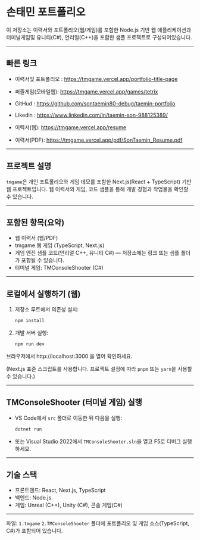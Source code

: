 # 손태민 포트폴리오

이 저장소는 이력서와 포트폴리오(웹/게임)를 포함한 Node.js 기반 웹 애플리케이션과 터미널게임및 유니티(C#), 언리얼(C++)을 포함한 샘플 프로젝트로 구성되어있습니다.

---

## 빠른 링크

- 이력서및 포트폴리오 : https://tmgame.vercel.app/portfolio-title-page
- 퍼즐게임(모바일웹): https://tmgame.vercel.app/games/tetrix

- GitHud : https://github.com/sontaemin80-debug/taemin-portfolio
- Likedin : https://www.linkedin.com/in/taemin-son-988125389/
- 이력서(웹): https://tmgame.vercel.app/resume
- 이력서(PDF): https://tmgame.vercel.app/pdf/SonTaemin_Resume.pdf

---

## 프로젝트 설명

`tmgame`은 개인 포트폴리오와 게임 데모를 포함한 Next.js(React + TypeScript) 기반 웹 프로젝트입니다. 웹 이력서와 게임, 코드 샘플을 통해 개발 경험과 작업물을 확인할 수 있습니다.

---

## 포함된 항목(요약)

- 웹 이력서 (웹/PDF)
- tmgame 웹 게임 (TypeScript, Next.js)
- 게임 엔진 샘플 코드(언리얼 C++, 유니티 C#) — 저장소에는 링크 또는 샘플 폴더가 포함될 수 있습니다.
- 터미널 게임: TMConsoleShooter (C#)

---

## 로컬에서 실행하기 (웹)

1. 저장소 루트에서 의존성 설치:

   ```powershell
   npm install
   ```

2. 개발 서버 실행:

   ```powershell
   npm run dev
   ```

브라우저에서 http://localhost:3000 을 열어 확인하세요.

(Next.js 표준 스크립트를 사용합니다. 프로젝트 설정에 따라 `pnpm` 또는 `yarn`을 사용할 수 있습니다.)

---

## TMConsoleShooter (터미널 게임) 실행

- VS Code에서 `src` 폴더로 이동한 뒤 다음을 실행:

  ```powershell
  dotnet run
  ```

- 또는 Visual Studio 2022에서 `TMConsoleShooter.sln`을 열고 F5로 디버그 실행하세요.

---

## 기술 스택

- 프론트엔드: React, Next.js, TypeScript
- 백엔드: Node.js
- 게임: Unreal (C++), Unity (C#), 콘솔 게임(C#)

---


파일: `1.tmgame` `2.TMConsoleShooter` 폴더에 포트폴리오 및 게임 소스(TypeScript, C#)가 포함되어 있습니다.